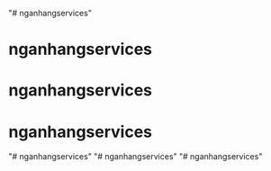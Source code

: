 "# nganhangservices" 
# nganhangservices
# nganhangservices
# nganhangservices
"# nganhangservices" 
"# nganhangservices" 
"# nganhangservices" 
